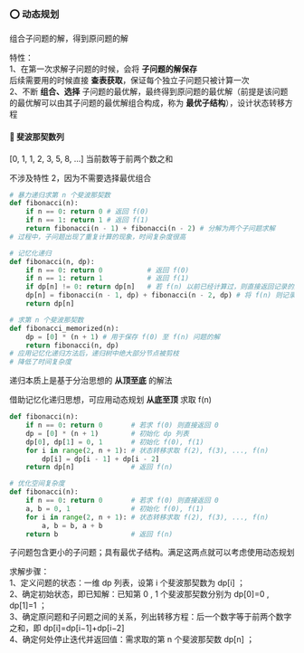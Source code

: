 ### ⭕ 动态规划  

组合子问题的解，得到原问题的解  

特性：  
1、在第一次求解子问题的时候，会将 **子问题的解保存**  
后续需要用的时候直接 **查表获取**，保证每个独立子问题只被计算一次  
2、不断 **组合、选择** 子问题的最优解，最终得到原问题的最优解（前提是该问题的最优解可以由其子问题的最优解组合构成，称为 **最优子结构**），设计状态转移方程  

#### 🔘 斐波那契数列

[0, 1, 1, 2, 3, 5, 8, ...] 当前数等于前两个数之和

不涉及特性 2，因为不需要选择最优组合

``` python
# 暴力递归求第 n 个斐波那契数
def fibonacci(n):
    if n == 0: return 0 # 返回 f(0)
    if n == 1: return 1 # 返回 f(1)
    return fibonacci(n - 1) + fibonacci(n - 2) # 分解为两个子问题求解
# 过程中，子问题出现了重复计算的现象，时间复杂度很高
```

``` python
# 记忆化递归
def fibonacci(n, dp):
    if n == 0: return 0           # 返回 f(0)
    if n == 1: return 1           # 返回 f(1)
    if dp[n] != 0: return dp[n]   # 若 f(n) 以前已经计算过，则直接返回记录的解
    dp[n] = fibonacci(n - 1, dp) + fibonacci(n - 2, dp) # 将 f(n) 则记录至 dp
    return dp[n]

# 求第 n 个斐波那契数
def fibonacci_memorized(n):
    dp = [0] * (n + 1) # 用于保存 f(0) 至 f(n) 问题的解
    return fibonacci(n, dp)
# 应用记忆化递归方法后，递归树中绝大部分节点被剪枝
# 降低了时间复杂度
```

递归本质上是基于分治思想的 **从顶至底** 的解法  

借助记忆化递归思想，可应用动态规划 **从底至顶** 求取 f(n)  

``` python
def fibonacci(n):
    if n == 0: return 0       # 若求 f(0) 则直接返回 0
    dp = [0] * (n + 1)        # 初始化 dp 列表
    dp[0], dp[1] = 0, 1       # 初始化 f(0), f(1)
    for i in range(2, n + 1): # 状态转移求取 f(2), f(3), ..., f(n) 
        dp[i] = dp[i - 1] + dp[i - 2]
    return dp[n]              # 返回 f(n)

# 优化空间复杂度
def fibonacci(n):
    if n == 0: return 0       # 若求 f(0) 则直接返回 0
    a, b = 0, 1               # 初始化 f(0), f(1)
    for i in range(2, n + 1): # 状态转移求取 f(2), f(3), ..., f(n) 
        a, b = b, a + b
    return b                  # 返回 f(n)
```

子问题包含更小的子问题；具有最优子结构。满足这两点就可以考虑使用动态规划  

求解步骤：  
1、定义问题的状态：一维 dp 列表，设第 i 个斐波那契数为 dp[i] ；  
2、确定初始状态，即已知解：已知第 0 , 1 个斐波那契数分别为 dp[0]=0 , dp[1]=1 ；  
3、确定原问题和子问题之间的关系，列出转移方程：后一个数字等于前两个数字之和，即 dp[i]=dp[i−1]+dp[i−2]  
4、确定何处停止迭代并返回值：需求取的第 n 个斐波那契数 dp[n] ；  









